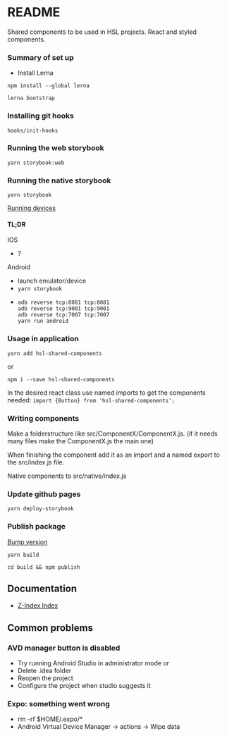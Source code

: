 # README #

Shared components to be used in HSL projects. React and styled components.

### Summary of set up ###
- Install Lerna
```
npm install --global lerna

lerna bootstrap
```

### Installing git hooks ###

`hooks/init-hooks`

### Running the web storybook ###

`yarn storybook:web`

### Running the native storybook ###

`yarn storybook`

[Running devices](https://github.com/storybooks/storybook/blob/master/app/react-native/docs/using-devices.md)

#### TL;DR ####

IOS
- ?

Android
- launch emulator/device
- `yarn storybook`
- ```
  adb reverse tcp:8081 tcp:8081
  adb reverse tcp:9001 tcp:9001
  adb reverse tcp:7007 tcp:7007
  yarn run android
  ```

### Usage in application ###

`yarn add hsl-shared-components`

or

`npm i --save hsl-shared-components`

In the desired react class use named imports to get the components needed:
`import {Button} from 'hsl-shared-components';`

### Writing components ###

Make a folderstructure like src/ComponentX/ComponentX.js. (if it needs many files make the ComponentX.js the main one)

When finishing the component add it as an import and a named export to the src/index.js file.

Native components to src/native/index.js

### Update github pages ###
`yarn deploy-storybook`

### Publish package ###
[Bump version](https://docs.npmjs.com/cli/version)

`yarn build`

`cd build && npm publish`

## Documentation
* [Z-Index Index](docs/ZIndex.md)

## Common problems ##

### AVD manager button is disabled ###
- Try running Android Studio in administrator mode
or
- Delete .idea folder
- Reopen the project
- Configure the project when studio suggests it

### Expo: something went wrong ###
- rm -rf $HOME/.expo/*
- Android Virtual Device Manager -> actions -> Wipe data
